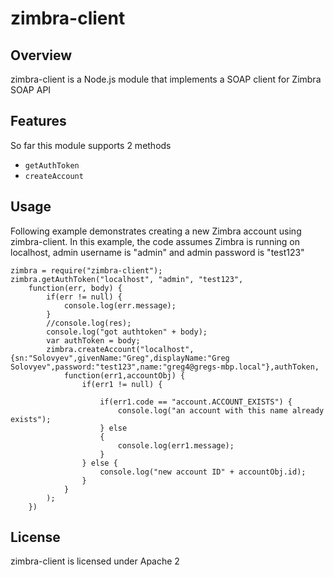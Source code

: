 #  zimbra-client #
## Overview ##
zimbra-client is a Node.js module that implements a SOAP client for Zimbra SOAP API

## Features ##
So far this module supports 2 methods
* `getAuthToken`
* `createAccount`

## Usage ##
Following example demonstrates creating a new Zimbra account using zimbra-client. In this example, the code assumes Zimbra is running on localhost, admin username is "admin" and admin password is "test123"

    zimbra = require("zimbra-client");
    zimbra.getAuthToken("localhost", "admin", "test123",
        function(err, body) {
            if(err != null) {
                console.log(err.message);
            }
            //console.log(res);
            console.log("got authtoken" + body);
            var authToken = body;
            zimbra.createAccount("localhost",{sn:"Solovyev",givenName:"Greg",displayName:"Greg Solovyev",password:"test123",name:"greg4@gregs-mbp.local"},authToken,
                function(err1,accountObj) {
                    if(err1 != null) {

                        if(err1.code == "account.ACCOUNT_EXISTS") {
                            console.log("an account with this name already exists");
                        } else
                        {
                            console.log(err1.message);
                        }
                    } else {
                        console.log("new account ID" + accountObj.id);
                    }
                }
            );
        })
## License ##
zimbra-client is licensed under Apache 2

